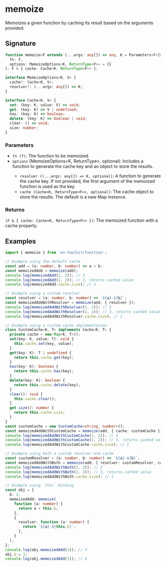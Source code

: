# memoize

Memoizes a given function by caching its result based on the arguments provided.

## Signature

```typescript
function memoize<F extends (...args: any[]) => any, K = Parameters<F>[0]>(
  fn: F,
  options: MemoizeOptions<K, ReturnType<F>> = {}
): F & { cache: Cache<K, ReturnType<F>> };

interface MemoizeOptions<K, V> {
  cache?: Cache<K, V>;
  resolver?: (...args: any[]) => K;
}

interface Cache<K, V> {
  set: (key: K, value: V) => void;
  get: (key: K) => V | undefined;
  has: (key: K) => boolean;
  delete: (key: K) => boolean | void;
  clear: () => void;
  size: number;
}
```

### Parameters

- `fn (T)`: The function to be memoized.
- `options` (MemoizeOptions<K, ReturnType<F>>, optional): Includes a function to generate the cache key and an object to store the results.
  - `resolver ((...args: any[]) => K, optional)`: A function to generate the cache key. If not provided, the first argument of the memoized function is used as the key.
  - `cache (Cache<K, ReturnType<F>>, optional)`: The cache object to store the results. The default is a new Map instance.

### Returns

`(F & { cache: Cache<K, ReturnType<F>> })`: The memoized function with a cache property.

## Examples

```typescript
import { memoize } from 'es-toolkit/function';

// Example using the default cache
const add = (a: number, b: number) => a + b;
const memoizedAdd = memoize(add);
console.log(memoizedAdd(1, 2)); // 3
console.log(memoizedAdd(1, 2)); // 3, returns cached value
console.log(memoizedAdd.cache.size); // 1

// Example using a custom resolver
const resolver = (a: number, b: number) => `${a}-${b}`;
const memoizedAddWithResolver = memoize(add, { resolver });
console.log(memoizedAddWithResolver(1, 2)); // 3
console.log(memoizedAddWithResolver(1, 2)); // 3, returns cached value
console.log(memoizedAddWithResolver.cache.size); // 1

// Example using a custom cache implementation
class CustomCache<K, T> implements Cache<K, T> {
  private cache = new Map<K, T>();
  set(key: K, value: T): void {
    this.cache.set(key, value);
  }
  get(key: K): T | undefined {
    return this.cache.get(key);
  }
  has(key: K): boolean {
    return this.cache.has(key);
  }
  delete(key: K): boolean {
    return this.cache.delete(key);
  }
  clear(): void {
    this.cache.clear();
  }
  get size(): number {
    return this.cache.size;
  }
}
const customCache = new CustomCache<string, number>();
const memoizedAddWithCustomCache = memoize(add, { cache: customCache });
console.log(memoizedAddWithCustomCache(1, 2)); // 3
console.log(memoizedAddWithCustomCache(1, 2)); // 3, returns cached value
console.log(memoizedAddWithCustomCache.cache.size); // 1

// Example using both a custom resolver and cache
const customResolver = (a: number, b: number) => `${a}-${b}`;
const memoizedAddWithBoth = memoize(add, { resolver: customResolver, cache: customCache });
console.log(memoizedAddWithBoth(1, 2)); // 3
console.log(memoizedAddWithBoth(1, 2)); // 3, returns cached value
console.log(memoizedAddWithBoth.cache.size); // 1

// Example using `this` binding
const obj = {
  b: 2,
  memoizedAdd: memoize(
    function (a: number) {
      return a + this.b;
    },
    {
      resolver: function (a: number) {
        return `${a}-${this.b}`;
      },
    }
  ),
};
console.log(obj.memoizedAdd(1)); // 3
obj.b = 3;
console.log(obj.memoizedAdd(1)); // 4
```
